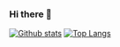 ### Hi there 👋

<p src="https://genshin-card.getloli.com/detail/[0,1,2,3,4,5,6,7,8,9,10,11,12,13,14,15,16,17,18,19,20,21,22,23,24,25,26,27,28,29,30,31,32,33,34,35,36,37,38,39,40,41,42,43,44,45,46,47,48,49,50,51,52,53,54,55,56,57,58,59]/160805592.png" />

[![Github stats](https://github-readme-stats.vercel.app/api?username=By-Ha&show_icons=true&include_all_commits=true)](#) [![Top Langs](https://github-readme-stats.vercel.app/api/top-langs/?username=By-Ha&layout=compact)](#)

<!--
**By-Ha/By-Ha** is a ✨ _special_ ✨ repository because its `README.md` (this file) appears on your GitHub profile.

Here are some ideas to get you started:

- 🔭 I’m currently working on ...
- 🌱 I’m currently learning ...
- 👯 I’m looking to collaborate on ...
- 🤔 I’m looking for help with ...
- 💬 Ask me about ...
- 📫 How to reach me: ...
- 😄 Pronouns: ...
- ⚡ Fun fact: ...
-->
